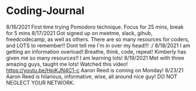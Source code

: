 # Coding-Journal
8/16/2021
First time trying Pomodoro technique. Focus for 25 mins, break for 5 mins
8/17/2021
Got signed up on meetme, slack, gihub, freedcodecamp, as well as others. There are so many resources for coders, and LOTS to remember!! Dont tell me I'm in over my head!!! :/
8/18/2021 I am getting an information overload! Breathe, think, code, repeat! Kimberly has given me so many resources!! I am learning lots!
8/19/2021 Met with three amazing guys, taught me lots!
Watched this video! https://youtu.be/HpiKJN4C1-c Aaron Reed is coming on Monday!
8/23/21 Aaron Reed is hilarious, informative, wise, all around nice guy! DO NOT NEGLECT YOUR NETWORK. 
